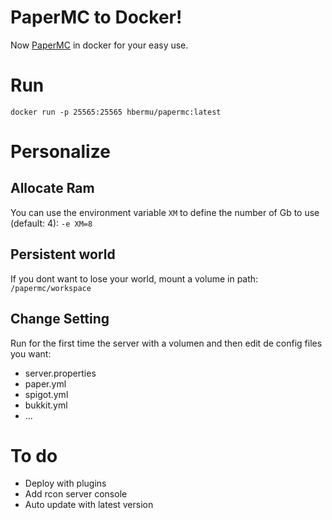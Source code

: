 # PaperMC to Docker!
Now [PaperMC](https://papermc.io/) in docker for your easy use.

# Run
```
docker run -p 25565:25565 hbermu/papermc:latest
```

# Personalize
## Allocate Ram
You can use the environment variable `XM` to define the number of Gb to use (default: 4): `-e XM=8`

## Persistent world
If you dont want to lose your world, mount a volume in path: `/papermc/workspace`

## Change Setting
Run for the first time the server with a volumen and then edit de config files you want:
- server.properties
- paper.yml
- spigot.yml
- bukkit.yml
- ...

# To do
- Deploy with plugins
- Add rcon server console
- Auto update with latest version
